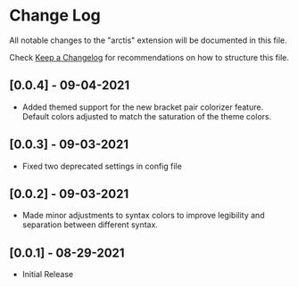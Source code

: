 # Change Log

All notable changes to the "arctis" extension will be documented in this file.

Check [Keep a Changelog](http://keepachangelog.com/) for recommendations on how to structure this file.

## [0.0.4] - 09-04-2021
- Added themed support for the new bracket pair colorizer feature. Default colors adjusted to match the saturation of the theme colors.

## [0.0.3] - 09-03-2021
- Fixed two deprecated settings in config file

## [0.0.2] - 09-03-2021
- Made minor adjustments to syntax colors to improve legibility and separation between different syntax.

## [0.0.1] - 08-29-2021
- Initial Release
